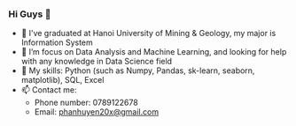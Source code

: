 ### Hi Guys 👋
- 🔭 I've graduated at Hanoi University of Mining & Geology, my major is Information System
- 🌱 I’m focus on Data Analysis and Machine Learning, and looking for help with any knowledge in Data Science field
- 🌱 My skills: Python (such as Numpy, Pandas, sk-learn, seaborn, matplotlib), SQL, Excel
- 📫 Contact me: 
    -  Phone number: 0789122678
    -  Email: phanhuyen20x@gmail.com

